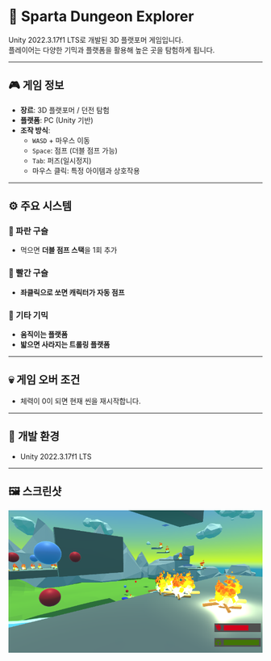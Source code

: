 # 🧱 Sparta Dungeon Explorer

Unity 2022.3.17f1 LTS로 개발된 3D 플랫포머 게임입니다.  
플레이어는 다양한 기믹과 플랫폼을 활용해 높은 곳을 탐험하게 됩니다.

---

## 🎮 게임 정보

- **장르**: 3D 플랫포머 / 던전 탐험
- **플랫폼**: PC (Unity 기반)
- **조작 방식**:
  - `WASD` + 마우스 이동
  - `Space`: 점프 (더블 점프 가능)
  - `Tab`: 퍼즈(일시정지)
  - 마우스 클릭: 특정 아이템과 상호작용

---

## ⚙️ 주요 시스템

### 🔵 파란 구슬
- 먹으면 **더블 점프 스택**을 1회 추가

### 🔴 빨간 구슬
- **좌클릭으로 쏘면 캐릭터가 자동 점프**

### 🧩 기타 기믹
- **움직이는 플랫폼**
- **밟으면 사라지는 트롤링 플랫폼**

---

## 💀 게임 오버 조건

- 체력이 0이 되면 현재 씬을 재시작합니다.

---

## 🧪 개발 환경

- Unity 2022.3.17f1 LTS

---

## 🖼️ 스크린샷

![게임 화면](Assets/Screenshots/ScreenShot.png)

